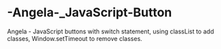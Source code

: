 # -Angela-_JavaScript-Button
Angela - JavaScript buttons with switch statement, using classList to add classes, Window.setTimeout to remove classes.
